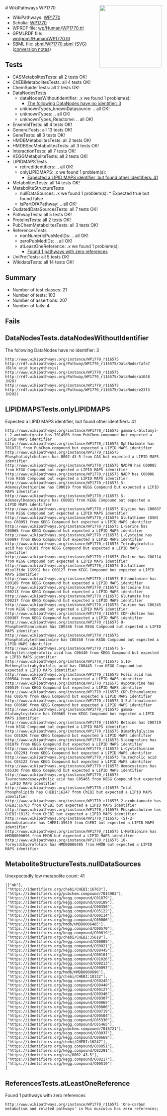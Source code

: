 <img style="float: right; width: 200px" src="../logo.png" />
# WikiPathways WP1770

* WikiPathways: [WP1770](https://identifiers.org/wikipathways:WP1770)
* Scholia: [WP1770](https://scholia.toolforge.org/wikipathways/WP1770)
* WPRDF file: [wp/Human/WP1770.ttl](../wp/Human/WP1770.ttl)
* GPMLRDF file: [wp/gpml/Human/WP1770.ttl](../wp/gpml/Human/WP1770.ttl)
* SBML file: [sbml/WP1770.sbml](../sbml/WP1770.sbml) ([SVG](../sbml/WP1770.svg)) ([conversion notes](../sbml/WP1770.txt))

## Tests
* CASMetabolitesTests: all 2 tests OK!
* ChEBIMetabolitesTests: all 4 tests OK!
* ChemSpiderTests: all 2 tests OK!
* DataNodesTests
    * dataNodesWithoutIdentifier: .x we found 1 problem(s):
        * [The following DataNodes have no identifier: 3](#d2d32fa2)
    * unknownTypes_knownDatasource: .. all OK!
    * unknownTypes: .. all OK!
    * unknownTypes_Reactome: .. all OK!
* EnsemblTests: all 4 tests OK!
* GeneralTests: all 13 tests OK!
* GeneTests: all 3 tests OK!
* HMDBMetabolitesTests: all 2 tests OK!
* HMDBSecMetabolitesTests: all 3 tests OK!
* InteractionTests: all 7 tests OK!
* KEGGMetaboliteTests: all 2 tests OK!
* LIPIDMAPSTests
    * retiredIdentifiers: .. all OK!
    * onlyLIPIDMAPS: .x we found 1 problem(s):
        * [Expected a LIPID MAPS identifier, but found other identifiers: 41](#d0bfb6d6)
* MetabolitesTests: all 14 tests OK!
* MetaboliteStructureTests
    * nullDataSources: .x we found 1 problem(s):
            * Expected true but found false
    * isPartOfAPathway: .. all OK!
* OudatedDataSourcesTests: all 7 tests OK!
* PathwayTests: all 5 tests OK!
* ProteinsTests: all 2 tests OK!
* PubChemMetabolitesTests: all 3 tests OK!
* ReferencesTests
    * nonNumericPubMedIDs: .. all OK!
    * zeroPubMedIDs: .. all OK!
    * atLeastOneReference: .x we found 1 problem(s):
        * [Found 1 pathways with zero references](#35eb778e)
* UniProtTests: all 5 tests OK!
* WikidataTests: all 14 tests OK!


## Summary

* Number of test classes: 21
* Number of tests: 103
* Number of assertions: 207
* Number of fails: 4

## Fails

<a name="d2d32fa2" />

## DataNodesTests.dataNodesWithoutIdentifier

The following DataNodes have no identifier: 3
```
http://www.wikipathways.org/instance/WP1770_r116575 http://rdf.wikipathways.org/Pathway/WP1770_r116575/DataNode/fafa7 (Bile acid biosynthesis)
http://www.wikipathways.org/instance/WP1770_r116575 http://rdf.wikipathways.org/Pathway/WP1770_r116575/DataNode/a1048 (H2O)
http://www.wikipathways.org/instance/WP1770_r116575 http://rdf.wikipathways.org/Pathway/WP1770_r116575/DataNode/e23f3 (H2O2)
```

<a name="d0bfb6d6" />

## LIPIDMAPSTests.onlyLIPIDMAPS

Expected a LIPID MAPS identifier, but found other identifiers: 41
```
http://www.wikipathways.org/instance/WP1770_r116575 gamma-L-Glutamyl-L-2-aminobutyrate has 7014903 from PubChem-compound but expected a LIPID MAPS identifier
http://www.wikipathways.org/instance/WP1770_r116575 Ophthalmate has 7018721 from PubChem-compound but expected a LIPID MAPS identifier
http://www.wikipathways.org/instance/WP1770_r116575 Phosphatidylcholines has 8002-43-5 from CAS but expected a LIPID MAPS identifier
http://www.wikipathways.org/instance/WP1770_r116575 NADPH has C00005 from KEGG Compound but expected a LIPID MAPS identifier
http://www.wikipathways.org/instance/WP1770_r116575 NADP has C00006 from KEGG Compound but expected a LIPID MAPS identifier
http://www.wikipathways.org/instance/WP1770_r116575 S-Adenosylmethionine has C00019 from KEGG Compound but expected a LIPID MAPS identifier
http://www.wikipathways.org/instance/WP1770_r116575 S-Adenosylhomocysteine has C00021 from KEGG Compound but expected a LIPID MAPS identifier
http://www.wikipathways.org/instance/WP1770_r116575 Glycine has C00037 from KEGG Compound but expected a LIPID MAPS identifier
http://www.wikipathways.org/instance/WP1770_r116575 Glutathione (GSH) has C00051 from KEGG Compound but expected a LIPID MAPS identifier
http://www.wikipathways.org/instance/WP1770_r116575 L-Serine has C00065 from KEGG Compound but expected a LIPID MAPS identifier
http://www.wikipathways.org/instance/WP1770_r116575 L-Cysteine has C00097 from KEGG Compound but expected a LIPID MAPS identifier
http://www.wikipathways.org/instance/WP1770_r116575 Tetrahydrofolic acid has C00101 from KEGG Compound but expected a LIPID MAPS identifier
http://www.wikipathways.org/instance/WP1770_r116575 Choline has C00114 from KEGG Compound but expected a LIPID MAPS identifier
http://www.wikipathways.org/instance/WP1770_r116575 Glutathione disulfide (GSSG) has C00127 from KEGG Compound but expected a LIPID MAPS identifier
http://www.wikipathways.org/instance/WP1770_r116575 Ethanolamine has C00189 from KEGG Compound but expected a LIPID MAPS identifier
http://www.wikipathways.org/instance/WP1770_r116575 Sarcosine has C00213 from KEGG Compound but expected a LIPID MAPS identifier
http://www.wikipathways.org/instance/WP1770_r116575 Glutamate has C00217 from KEGG Compound but expected a LIPID MAPS identifier
http://www.wikipathways.org/instance/WP1770_r116575 Taurine has C00245 from KEGG Compound but expected a LIPID MAPS identifier
http://www.wikipathways.org/instance/WP1770_r116575 CDP-choline has C00307 from KEGG Compound but expected a LIPID MAPS identifier
http://www.wikipathways.org/instance/WP1770_r116575 O-Phosphoethanolamine has C00346 from KEGG Compound but expected a LIPID MAPS identifier
http://www.wikipathways.org/instance/WP1770_r116575 Phosphatidylethanolamine has C00350 from KEGG Compound but expected a LIPID MAPS identifier
http://www.wikipathways.org/instance/WP1770_r116575 5-Methyltetrahydrofolic acid has C00440 from KEGG Compound but expected a LIPID MAPS identifier
http://www.wikipathways.org/instance/WP1770_r116575 5,10-Methenyltetrahydrofolic acid has C00445 from KEGG Compound but expected a LIPID MAPS identifier
http://www.wikipathways.org/instance/WP1770_r116575 Folic acid has C00504 from KEGG Compound but expected a LIPID MAPS identifier
http://www.wikipathways.org/instance/WP1770_r116575 Hypotaurine has C00519 from KEGG Compound but expected a LIPID MAPS identifier
http://www.wikipathways.org/instance/WP1770_r116575 CDP-Ethanolamine has C00570 from KEGG Compound but expected a LIPID MAPS identifier
http://www.wikipathways.org/instance/WP1770_r116575 3-Sulfinoalanine has C00606 from KEGG Compound but expected a LIPID MAPS identifier
http://www.wikipathways.org/instance/WP1770_r116575 gamma-Glutamylcysteine has C00669 from KEGG Compound but expected a LIPID MAPS identifier
http://www.wikipathways.org/instance/WP1770_r116575 Betaine has C00719 from KEGG Compound but expected a LIPID MAPS identifier
http://www.wikipathways.org/instance/WP1770_r116575 Dimethylglycine has C01026 from KEGG Compound but expected a LIPID MAPS identifier
http://www.wikipathways.org/instance/WP1770_r116575 5-oxoproline has C01879 from KEGG Compound but expected a LIPID MAPS identifier
http://www.wikipathways.org/instance/WP1770_r116575 L-Cystathionine has C02291 from KEGG Compound but expected a LIPID MAPS identifier
http://www.wikipathways.org/instance/WP1770_r116575 Taurocholic acid has C05122 from KEGG Compound but expected a LIPID MAPS identifier
http://www.wikipathways.org/instance/WP1770_r116575 Homocysteine has C05330 from KEGG Compound but expected a LIPID MAPS identifier
http://www.wikipathways.org/instance/WP1770_r116575 Taurochenodesoxycholic acid has C05465 from KEGG Compound but expected a LIPID MAPS identifier
http://www.wikipathways.org/instance/WP1770_r116575 Total Phospholipids has CHEBI:16247 from ChEBI but expected a LIPID MAPS identifier
http://www.wikipathways.org/instance/WP1770_r116575 2-oxobutanoate has CHEBI:16763 from ChEBI but expected a LIPID MAPS identifier
http://www.wikipathways.org/instance/WP1770_r116575 Phosphocholine has CHEBI:18132 from ChEBI but expected a LIPID MAPS identifier
http://www.wikipathways.org/instance/WP1770_r116575 (S)-2-Aminobutanoate has CHEBI:35619 from ChEBI but expected a LIPID MAPS identifier
http://www.wikipathways.org/instance/WP1770_r116575 L-Methionine has HMDB0000696 from HMDB but expected a LIPID MAPS identifier
http://www.wikipathways.org/instance/WP1770_r116575 10-formyldihydrofolate has HMDB0006485 from HMDB but expected a LIPID MAPS identifier
```

<a name="919041e7" />

## MetaboliteStructureTests.nullDataSources

Unexpectedly low metabolite count: 41
```
[["mb"],
["https://identifiers.org/chebi/CHEBI:16763"],
["https://identifiers.org/pubchem.compound/7014903"],
["https://identifiers.org/kegg.compound/C01879"],
["https://identifiers.org/kegg.compound/C00189"],
["https://identifiers.org/kegg.compound/C00350"],
["https://identifiers.org/kegg.compound/C05122"],
["https://identifiers.org/kegg.compound/C00114"],
["https://identifiers.org/kegg.compound/C00006"],
["https://identifiers.org/hmdb/HMDB0006485"],
["https://identifiers.org/kegg.compound/C00570"],
["https://identifiers.org/kegg.compound/C00019"],
["https://identifiers.org/chebi/CHEBI:35619"],
["https://identifiers.org/kegg.compound/C00005"],
["https://identifiers.org/kegg.compound/C00021"],
["https://identifiers.org/kegg.compound/C00445"],
["https://identifiers.org/kegg.compound/C00101"],
["https://identifiers.org/kegg.compound/C01026"],
["https://identifiers.org/kegg.compound/C00213"],
["https://identifiers.org/kegg.compound/C00097"],
["https://identifiers.org/hmdb/HMDB0000696"],
["https://identifiers.org/chebi/CHEBI:18132"],
["https://identifiers.org/kegg.compound/C00245"],
["https://identifiers.org/kegg.compound/C00440"],
["https://identifiers.org/kegg.compound/C00127"],
["https://identifiers.org/kegg.compound/C00346"],
["https://identifiers.org/kegg.compound/C00307"],
["https://identifiers.org/kegg.compound/C00065"],
["https://identifiers.org/kegg.compound/C00606"],
["https://identifiers.org/kegg.compound/C00719"],
["https://identifiers.org/kegg.compound/C00504"],
["https://identifiers.org/kegg.compound/C05330"],
["https://identifiers.org/kegg.compound/C05465"],
["https://identifiers.org/pubchem.compound/7018721"],
["https://identifiers.org/kegg.compound/C00037"],
["https://identifiers.org/kegg.compound/C00669"],
["https://identifiers.org/chebi/CHEBI:16247"],
["https://identifiers.org/kegg.compound/C00051"],
["https://identifiers.org/kegg.compound/C02291"],
["https://identifiers.org/cas/8002-43-5"],
["https://identifiers.org/kegg.compound/C00217"],
["https://identifiers.org/kegg.compound/C00519"]
]
```

<a name="35eb778e" />

## ReferencesTests.atLeastOneReference

Found 1 pathways with zero references
```
http://www.wikipathways.org/instance/WP1770_r116575 'One-carbon metabolism and related pathways' in Mus musculus has zero references; 
```

